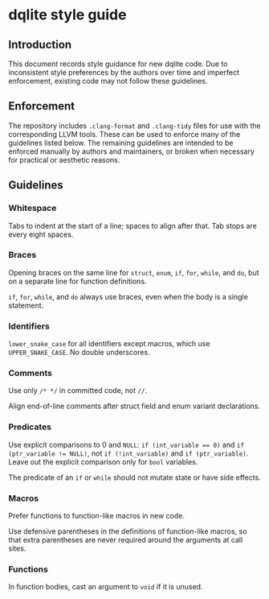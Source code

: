 # dqlite style guide

## Introduction

This document records style guidance for new dqlite code. Due to inconsistent
style preferences by the authors over time and imperfect enforcement, existing
code may not follow these guidelines.

## Enforcement

The repository includes `.clang-format` and `.clang-tidy` files for use with
the corresponding LLVM tools. These can be used to enforce many of the
guidelines listed below. The remaining guidelines are intended to be enforced
manually by authors and maintainers, or broken when necessary for practical or
aesthetic reasons.

## Guidelines

### Whitespace

Tabs to indent at the start of a line; spaces to align after that. Tab stops
are every eight spaces.

### Braces

Opening braces on the same line for `struct`, `enum`, `if`, `for`, `while`, and
`do`, but on a separate line for function definitions.

`if`, `for`, `while`, and `do` always use braces, even when the body is a
single statement.

### Identifiers

`lower_snake_case` for all identifiers except macros, which use
`UPPER_SNAKE_CASE`. No double underscores.

### Comments

Use only `/* */` in committed code, not `//`.

Align end-of-line comments after struct field and enum variant declarations.

### Predicates

Use explicit comparisons to 0 and `NULL`: `if (int_variable == 0)` and `if
(ptr_variable != NULL)`, not `if (!int_variable)` and `if (ptr_variable)`.
Leave out the explicit comparison only for `bool` variables.

The predicate of an `if` or `while` should not mutate state or have side
effects.

### Macros

Prefer functions to function-like macros in new code.

Use defensive parentheses in the definitions of function-like macros, so that
extra parentheses are never required around the arguments at call sites.

### Functions

In function bodies, cast an argument to `void` if it is unused.
